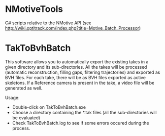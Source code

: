 # NMotiveTools
C# scripts relative to the NMotive API (see http://wiki.optitrack.com/index.php?title=Motive_Batch_Processor)

# TakToBvhBatch
This software allows you to automatically export the existing takes in a given directory and its sub-directories.
All the takes will be processed (automatic reconstruction, filling gaps, filtering trajectories) and exported as BVH files.
For each take, there will be as BVH files exported as active skeletons.
If a Reference camera is present in the take, a video file will be generated as well.

Usage:
- Double-click on TakToBvhBatch.exe
- Choose a directory containing the *.tak files (all the sub-directories will be evaluated)
- Check TakToBvhBatch.log to see if some errors occured during the process.
